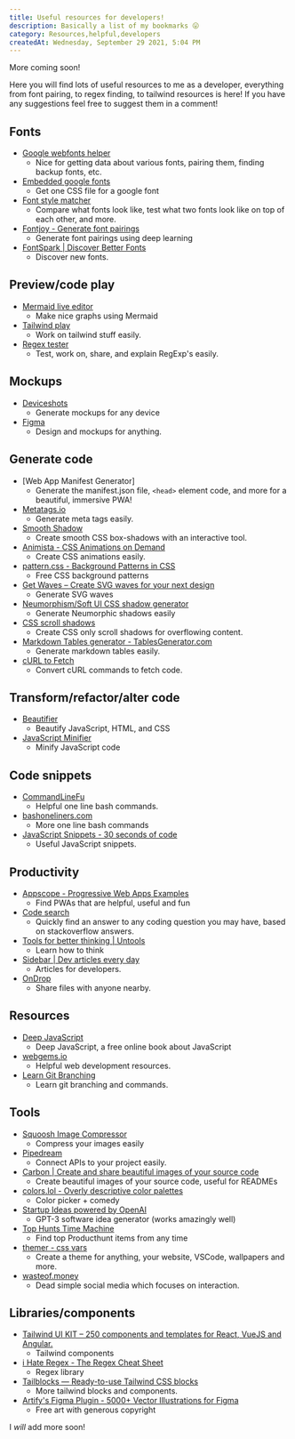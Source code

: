 ```yaml
---
title: Useful resources for developers!
description: Basically a list of my bookmarks 😛
category: Resources,helpful,developers
createdAt: Wednesday, September 29 2021, 5:04 PM
---
```


<Callout>More coming soon!</Callout>

Here you will find lots of useful resources to me as a developer, everything from font pairing, to regex finding, to tailwind resources is here! If you have any suggestions feel free to suggest them in a comment! 

## Fonts
- [Google webfonts helper](https://google-webfonts-helper.herokuapp.com/fonts)
	- Nice for getting data about various fonts, pairing them, finding backup fonts, etc.
- [Embedded google fonts](https://amio.github.io/embedded-google-fonts/)
	- Get one CSS file for a google font
- [Font style matcher](https://meowni.ca/font-style-matcher/)
	- Compare what fonts look like, test what two fonts look like on top of each other, and more.
- [Fontjoy - Generate font pairings](https://fontjoy.com/)
	- Generate font pairings using deep learning
- [FontSpark | Discover Better Fonts](https://fontspark.app/)
	- Discover new fonts.

## Preview/code play
- [Mermaid live editor](https://mermaid-js.github.io/mermaid-live-editor/)
	- Make nice graphs using Mermaid
- [Tailwind play](https://play.tailwindcss.com/)
	- Work on tailwind stuff easily.
- [Regex tester](https://regex101.com/)
	- Test, work on, share, and explain RegExp's easily.

## Mockups
- [Deviceshots](https://deviceshots.com/)
	- Generate mockups for any device
- [Figma](https://figma.com)
	- Design and mockups for anything.

## Generate code
- [Web App Manifest Generator]
	- Generate the manifest.json file, `<head>` element code, and more for a beautiful, immersive PWA!
- [Metatags.io](https://metatags.io/)
	- Generate meta tags easily.
- [Smooth Shadow](https://shadows.brumm.af/)
	- Create smooth CSS box-shadows with an interactive tool.
- [Animista - CSS Animations on Demand](https://animista.net/)
	- Create CSS animations easily.
- [pattern.css - Background Patterns in CSS](https://bansal.io/pattern-css#separator)
	- Free CSS background patterns
- [Get Waves – Create SVG waves for your next design](https://getwaves.io/)
	- Generate SVG waves
- [Neumorphism/Soft UI CSS shadow generator](https://neumorphism.io/)
	- Generate Neumorphic shadows easily
- [CSS scroll shadows](https://css-scroll-shadows.vercel.app/?bgColor=9d80d6&shadowColor=222222&pxSize=15)
	- Create CSS only scroll shadows for overflowing content.
- [Markdown Tables generator - TablesGenerator.com](https://www.tablesgenerator.com/markdown_tables)
	- Generate markdown tables easily.
-  [cURL to Fetch](https://kigiri.github.io/fetch/)
	- Convert cURL commands to fetch code.

## Transform/refactor/alter code
- [Beautifier](https://beautifier.io/)
	- Beautify JavaScript, HTML, and CSS
- [JavaScript Minifier](https://javascript-minifier.com/)
	- Minify JavaScript code

## Code snippets
- [CommandLineFu](https://www.commandlinefu.com/commands/browse/sort-by-votes)
	- Helpful one line bash commands.
- [bashoneliners.com](http://www.bashoneliners.com/)
	- More one line bash commands
- [JavaScript Snippets - 30 seconds of code](https://www.30secondsofcode.org/js/p/1)
	- Useful JavaScript snippets.

## Productivity
- [Appscope - Progressive Web Apps Examples](https://appsco.pe/)
	- Find PWAs that are helpful, useful and fun
- [Code search](https://quick-code-search-testing-thing.explosionscratc.repl.co/index2.html)
	- Quickly find an answer to any coding question you may have, based on stackoverflow answers.
- [Tools for better thinking | Untools](https://untools.co/)
	- Learn how to think
- [Sidebar | Dev articles every day](https://sidebar.io/)
	- Articles for developers.
 - [OnDrop](https://ondrop.explosionscratc.repl.co)
	 - Share files with anyone nearby.

## Resources
- [Deep JavaScript](https://exploringjs.com/deep-js/toc.html)
	- Deep JavaScript, a free online book about JavaScript
- [webgems.io](https://webgems.io/javascript)
	- Helpful web development resources.
- [Learn Git Branching](https://learngitbranching.js.org/)
	- Learn git branching and commands.

## Tools
- [Squoosh Image Compressor](https://squoosh.app/)
	- Compress your images easily
- [Pipedream](https://pipedream.com/new?tutorial=1)
	- Connect APIs to your project easily.
- [Carbon | Create and share beautiful images of your source code](https://carbon.now.sh/)
	- Create beautiful images of your source code, useful for READMEs
- [colors.lol - Overly descriptive color palettes](https://colors.lol/)
	- Color picker + comedy
- [Startup Ideas powered by OpenAI](https://ideasai.net/)
	- GPT-3 software idea generator (works amazingly well)
- [Top Hunts Time Machine](https://timemachine.betamode.dev/)
	- Find top Producthunt items from any time
- [themer - css vars](https://themer.dev/)
	- Create a theme for anything, your website, VSCode, wallpapers and more.
- [wasteof.money](https://wasteof.money/)
	- Dead simple social media which focuses on interaction. 
	
## Libraries/components
- [Tailwind UI KIT – 250 components and templates for React, VueJS and Angular.](https://www.tailwind-kit.com/)
	- Tailwind components
- [i Hate Regex - The Regex Cheat Sheet](https://ihateregex.io/)
	- Regex library
- [Tailblocks — Ready-to-use Tailwind CSS blocks](https://tailblocks.cc/)
	- More tailwind blocks and components.
- [Artify's Figma Plugin - 5000+ Vector Illustrations for Figma](https://www.artify.co/illustrations-figma?ref=producthunt)
	- Free art with generous copyright

I _will_ add more soon!
